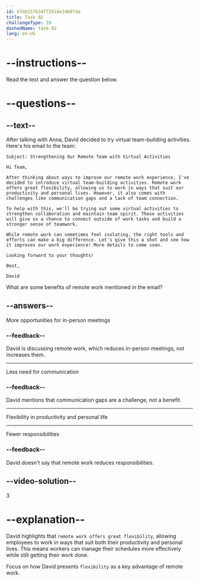 ```yaml
---
id: 67bb157b34f72916e24b07da
title: Task 92
challengeType: 19
dashedName: task-92
lang: en-US
---
```


<!-- READING -->

# --instructions--

Read the text and answer the question below.

# --questions--

## --text--

After talking with Anna, David decided to try virtual team-building activities. Here's his email to the team:

`Subject: Strengthening Our Remote Team with Virtual Activities`

`Hi Team,`

`After thinking about ways to improve our remote work experience, I've decided to introduce virtual team-building activities. Remote work offers great flexibility, allowing us to work in ways that suit our productivity and personal lives. However, it also comes with challenges like communication gaps and a lack of team connection.`

`To help with this, we'll be trying out some virtual activities to strengthen collaboration and maintain team spirit. These activities will give us a chance to connect outside of work tasks and build a stronger sense of teamwork.`

`While remote work can sometimes feel isolating, the right tools and efforts can make a big difference. Let's give this a shot and see how it improves our work experience! More details to come soon.`

`Looking forward to your thoughts!`

`Best,`

`David`

What are some benefits of remote work mentioned in the email?

## --answers--

More opportunities for in-person meetings

### --feedback--

David is discussing remote work, which reduces in-person meetings, not increases them.

---

Less need for communication

### --feedback--

David mentions that communication gaps are a challenge, not a benefit.

---

Flexibility in productivity and personal life

---

Fewer responsibilities

### --feedback--

David doesn't say that remote work reduces responsibilities.

## --video-solution--

3

# --explanation--

David highlights that `remote work offers great flexibility`, allowing employees to work in ways that suit both their productivity and personal lives. This means workers can manage their schedules more effectively while still getting their work done.

Focus on how David presents `flexibility` as a key advantage of remote work.
